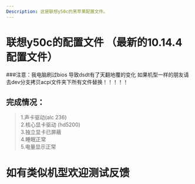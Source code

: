 ```yaml
---
Description: 这是联想y50c的黑苹果配置文件。
---
```

# 联想y50c的配置文件 （最新的10.14.4配置文件）
###注意：我电脑刷过bios 导致dsdt有了天翻地覆的变化 如果机型一样的朋友请去dev分支拷贝acpi文件夹下所有文件替换！！！！！
## 完成情况：
>1.声卡驱动(alc 236)<br>
2.核心显卡驱动 (hd5200)<br>
3.独立显卡已屏蔽<br>
4.睡眠正常<br>
5.电量显示正常
# 如有类似机型欢迎测试反馈
